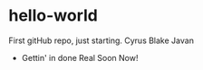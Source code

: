 # hello-world
First gitHub repo, just starting.
Cyrus Blake Javan
  - Gettin' in done Real Soon Now!
